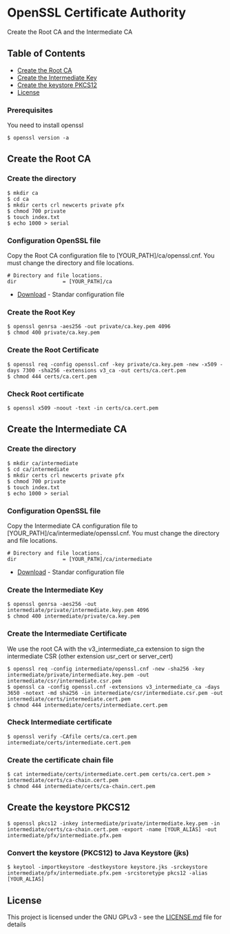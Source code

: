# OpenSSL Certificate Authority

Create the Root CA and the Intermediate CA

## Table of Contents

- [Create the Root CA](#create-the-root-cA)
- [Create the Intermediate Key](#create-the-intermediate-key)
- [Create the keystore PKCS12](#create-the-keystore-pkcs12)
- [License](#license)



### Prerequisites

You need to install  openssl

```
$ openssl version -a

```

## Create the Root CA

### Create the directory

```
$ mkdir ca
$ cd ca
$ mkdir certs crl newcerts private pfx
$ chmod 700 private
$ touch index.txt
$ echo 1000 > serial
```
### Configuration OpenSSL file

Copy the Root CA configuration file to [YOUR_PATH]/ca/openssl.cnf. You must change the directory and file locations.
```
# Directory and file locations.
dir               = [YOUR_PATH]/ca
```
* [Download](ca/openssl.cnf) - Standar configuration file

### Create the Root Key
```
$ openssl genrsa -aes256 -out private/ca.key.pem 4096
$ chmod 400 private/ca.key.pem
```

### Create the Root Certificate
```
$ openssl req -config openssl.cnf -key private/ca.key.pem -new -x509 -days 7300 -sha256 -extensions v3_ca -out certs/ca.cert.pem
$ chmod 444 certs/ca.cert.pem
```

### Check Root certificate
```
$ openssl x509 -noout -text -in certs/ca.cert.pem
```


## Create the Intermediate CA

### Create the directory

```
$ mkdir ca/intermediate
$ cd ca/intermediate
$ mkdir certs crl newcerts private pfx
$ chmod 700 private
$ touch index.txt
$ echo 1000 > serial
```

### Configuration OpenSSL file

Copy the Intermediate CA configuration file to [YOUR_PATH]/ca/intermediate/openssl.cnf. You must change the directory and file locations.
```
# Directory and file locations.
dir               = [YOUR_PATH]/ca/intermediate
```
* [Download](ca/intermediate/openssl.cnf) - Standar configuration file


### Create the Intermediate Key
```
$ openssl genrsa -aes256 -out intermediate/private/intermediate.key.pem 4096
$ chmod 400 intermediate/private/ca.key.pem
```

### Create the Intermediate Certificate

We use the root CA with the v3_intermediate_ca extension to sign the intermediate CSR (other extension usr_cert or server_cert)

```
$ openssl req -config intermediate/openssl.cnf -new -sha256 -key intermediate/private/intermediate.key.pem -out intermediate/csr/intermediate.csr.pem
$ openssl ca -config openssl.cnf -extensions v3_intermediate_ca -days 3650 -notext -md sha256 -in intermediate/csr/intermediate.csr.pem -out intermediate/certs/intermediate.cert.pem
$ chmod 444 intermediate/certs/intermediate.cert.pem
```

### Check Intermediate certificate
```
$ openssl verify -CAfile certs/ca.cert.pem intermediate/certs/intermediate.cert.pem
```

### Create the certificate chain file
```
$ cat intermediate/certs/intermediate.cert.pem certs/ca.cert.pem > intermediate/certs/ca-chain.cert.pem
$ chmod 444 intermediate/certs/ca-chain.cert.pem
```

## Create the keystore PKCS12
```
$ openssl pkcs12 -inkey intermediate/private/intermediate.key.pem -in intermediate/certs/ca-chain.cert.pem -export -name [YOUR_ALIAS] -out intermediate/pfx/intermediate.pfx.pem
```

### Convert the keystore (PKCS12) to Java Keystore (jks)

```
$ keytool -importkeystore -destkeystore keystore.jks -srckeystore intermediate/pfx/intermediate.pfx.pem -srcstoretype pkcs12 -alias [YOUR_ALIAS]

```

## License

This project is licensed under the GNU GPLv3 - see the [LICENSE.md](LICENSE.md) file for details

